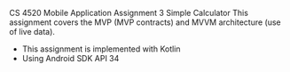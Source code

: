 CS 4520 Mobile Application Assignment 3 Simple Calculator 
This assignment covers the MVP (MVP contracts) and MVVM architecture (use of live data). 
- This assignment is implemented with Kotlin
- Using Android SDK API 34 
